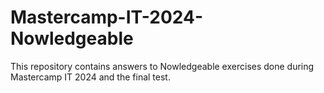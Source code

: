 # Mastercamp-IT-2024-Nowledgeable

This repository contains answers to Nowledgeable exercises done during Mastercamp IT 2024 and the final test.
